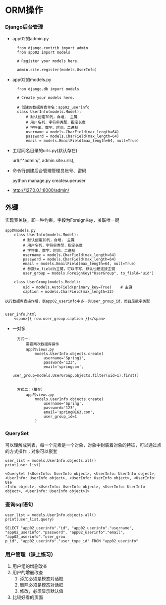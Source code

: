 # ORM操作 #

### Django后台管理
	
- app02的admin.py

		from django.contrib import admin
		from app02 import models
		
		# Register your models here.
		
		admin.site.register(models.UserInfo)
- app02的models.py

		from django.db import models

		# Create your models here.
		
		# 创建的数据库表单名：app02_userinfo
		class UserInfo(models.Model):
		    # 默认创建ID列，自增， 主键
		    # 用户名列，字符串类型，指定长度
		    # 字符串、数字、时间、二进制
		    username = models.CharField(max_length=64)
		    password = models.CharField(max_length=64)
		    email = models.EmailField(max_length=64, null=True)

- 工程同名目录的urls.py(默认存在)

	url(r'^admin/', admin.site.urls),

- 命令行创建后台管理管理员账号、密码
	
	python manage.py createsuperuser

- http://127.0.0.1:8000/admin/

## 外键
实现表关联，即一种约束，字段为ForeignKey，关联唯一键

	app的models.py
		class UserInfo(models.Model):
		    # 默认创建ID列，自增， 主键
		    # 用户名列，字符串类型，指定长度
		    # 字符串、数字、时间、二进制
		    username = models.CharField(max_length=64)
		    password = models.CharField(max_length=64)
		    email = models.EmailField(max_length=64, null=True)
			# 参数to_field为主键，可以不写，默认也是连接主键		
		    user_group = models.ForeignKey("UserGroup", to_field="uid")
	
		class UserGroup(models.Model):
		    uid = models.AutoField(primary_key=True)	# 主键
		    caption = models.CharField(max_length=32)

	执行数据库表操作后，表app02_userinfo中多一列user_group_id，而且是数字类型


	user_info.html
		<span>{{ row.user_group.caption }}</span>


- 一对多
	
		方式一：
			需要两次数据库操作
			app的views.py
				models.UserInfo.objects.create(
			        username='Spring1',
			        password='123',
			        email='springcom',
			        user_group=models.UserGroup.objects.filter(uid=1).first()
			    )

		方式二：（推荐）
			app的views.py
				models.UserInfo.objects.create(
			        username='Spring',
			        password='123',
			        email='spring@163.com',
			        user_group_id=1
			    )

### QuerySet

可以理解成列表，每一个元素是一个对象，对象中封装着对象的特征，可以通过点的方式操作；对象可以嵌套

	user_list = models.UserInfo.objects.all()      
    print(user_list)

	<QuerySet [<UserInfo: UserInfo object>, <UserInfo: UserInfo object>, <UserInfo: UserInfo object>, <UserInfo: UserInfo object>, <UserInfo: Use
	rInfo object>, <UserInfo: UserInfo object>, <UserInfo: UserInfo object>, <UserInfo: UserInfo object>]>




### 查询sql语句

	user_list = models.UserInfo.objects.all()
    print(user_list.query)

	SELECT "app02_userinfo"."id", "app02_userinfo"."username", "app02_userinfo"."password", "app02_userinfo"."email", "app02_userinfo"."user_grou
	p_id", "app02_userinfo"."user_type_id" FROM "app02_userinfo"



### 用户管理（课上练习）
1. 用户组的增删改查
2. 用户的增删改查
	1. 添加必须是模态对话框
	2. 删除必须是模态对话框
	3. 修改，必须显示默认值
3. 比较好看的页面
